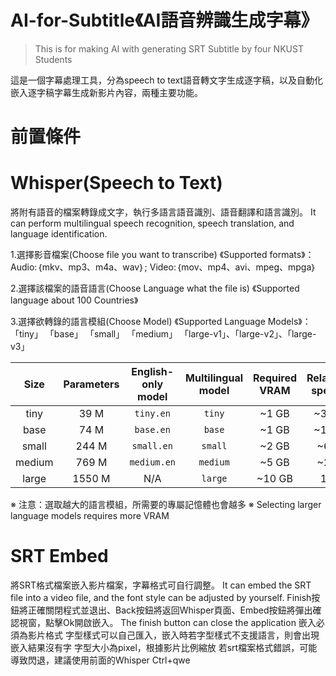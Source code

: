 # AI-for-Subtitle《AI語音辨識生成字幕》
> This is for making AI with generating SRT Subtitle by four NKUST Students

這是一個字幕處理工具，分為speech to text語音轉文字生成逐字稿，以及自動化嵌入逐字稿字幕生成新影片內容，兩種主要功能。


# 前置條件

# Whisper(Speech to Text)
將附有語音的檔案轉錄成文字，執行多語言語音識別、語音翻譯和語言識別。
It can perform multilingual speech recognition, speech translation, and language identification.


1.選擇影音檔案(Choose file you want to transcribe)
《Supported formats》：
Audio:｛mkv、mp3、m4a、wav｝; 
Video:｛mov、mp4、avi、mpeg、mpga｝

2.選擇該檔案的語音語言(Choose Language what the file is)
《Supported language about 100 Countries》

3.選擇欲轉錄的語言模組(Choose Model)
《Supported Language Models》：
「tiny」
「base」
「small」
「medium」
「large-v1」、「large-v2」、「large-v3」

|  Size  | Parameters | English-only model | Multilingual model | Required VRAM | Relative speed |
|:------:|:----------:|:------------------:|:------------------:|:-------------:|:--------------:|
|  tiny  |    39 M    |     `tiny.en`      |       `tiny`       |     ~1 GB     |      ~32x      |
|  base  |    74 M    |     `base.en`      |       `base`       |     ~1 GB     |      ~16x      |
| small  |   244 M    |     `small.en`     |      `small`       |     ~2 GB     |      ~6x       |
| medium |   769 M    |    `medium.en`     |      `medium`      |     ~5 GB     |      ~2x       |
| large  |   1550 M   |        N/A         |      `large`       |    ~10 GB     |       1x       |

※ 注意：選取越大的語言模組，所需要的專屬記憶體也會越多
※ Selecting larger language models requires more VRAM




# SRT Embed
將SRT格式檔案嵌入影片檔案，字幕格式可自行調整。
It can embed the SRT file into a video file, and the font style can be adjusted by yourself.
Finish按鈕將正確關閉程式並退出、Back按鈕將返回Whisper頁面、Embed按鈕將彈出確認視窗，點擊Ok開啟嵌入。
The finish button can close the application 
嵌入必須為影片格式
字型樣式可以自己匯入，嵌入時若字型樣式不支援語言，則會出現嵌入結果沒有字
字型大小為pixel，根據影片比例縮放
若srt檔案格式錯誤，可能導致閃退，建議使用前面的Whisper
Ctrl+qwe





